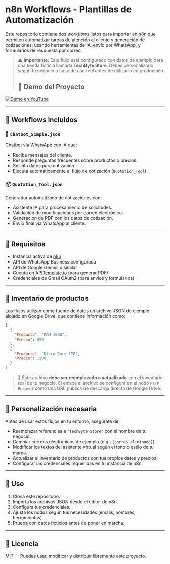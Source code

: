 # n8n Workflows - Plantillas de Automatización

Este repositorio contiene dos *workflows* listos para importar en [n8n](https://n8n.io/) que permiten automatizar tareas de atención al cliente y generación de cotizaciones, usando herramientas de IA, envío por WhatsApp, y formularios de respuesta por correo.

> ⚠️ **Importante:** Este flujo está configurado con datos de ejemplo para una tienda ficticia llamada **TechByte Store**. Debes personalizarlo según tu negocio o caso de uso real antes de utilizarlo en producción.
>
> ## 🎥 Demo del Proyecto

[![Demo en YouTube](https://img.youtube.com/vi/K5eNmJkDrEI/0.jpg)](https://youtu.be/K5eNmJkDrEI)


---

## 📁 Workflows incluidos

### 💬 `Chatbot_Simple.json`
Chatbot vía WhatsApp con IA que:
- Recibe mensajes del cliente.
- Responde preguntas frecuentes sobre productos o precios.
- Solicita datos para cotización.
- Ejecuta automáticamente el flujo de cotización (`Quotation_Tool`).

### 📦 `Quotation_Tool.json`
Generador automatizado de cotizaciones con:
- Asistente IA para procesamiento de solicitudes.
- Validación de modificaciones por correo electrónico.
- Generación de PDF con los datos de cotización.
- Envío final vía WhatsApp al cliente.

---

## 📄 Requisitos

- Instancia activa de [n8n](https://n8n.io/)
- API de WhatsApp Business configurada
- API de Google Gemini o similar
- Cuenta en [APITemplate.io](https://apitemplate.io/) (para generar PDF)
- Credenciales de Gmail OAuth2 (para envíos y formularios)

---

## 📂 Inventario de productos

Los flujos utilizan como fuente de datos un archivo JSON de ejemplo alojado en Google Drive, que contiene información como:

```json
[
  {
    "Producto": "RAM 16GB",
    "Precio": 850
  },
  {
    "Producto": "Disco Duro 1TB",
    "Precio": 1200
  }
]
```

> 🔁 Este archivo **debe ser reemplazado o actualizado** con el inventario real de tu negocio. El enlace al archivo se configura en el nodo `HTTP Request` como una URL pública de descarga directa de Google Drive.

---

## 🔧 Personalización necesaria

Antes de usar estos flujos en tu entorno, asegúrate de:

- Reemplazar referencias a `"TechByte Store"` con el nombre de tu negocio.
- Cambiar correos electrónicos de ejemplo (e.g., `[correo eliminado]`).
- Modificar los textos del asistente virtual según el tono o estilo de tu marca.
- Actualizar el inventario de productos con tus propios datos y precios.
- Configurar las credenciales requeridas en tu instancia de n8n.

---

## 🚀 Uso

1. Clona este repositorio.
2. Importa los archivos JSON desde el editor de n8n.
3. Configura tus credenciales.
4. Ajusta los nodos según tus necesidades (emails, nombres, herramientas).
5. Prueba con datos ficticios antes de poner en marcha.

---

## 📜 Licencia

MIT — Puedes usar, modificar y distribuir libremente este proyecto.
